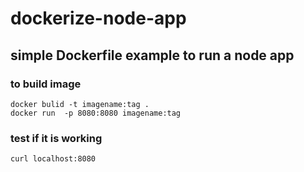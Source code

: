 # dockerize-node-app
## simple Dockerfile example to run a node app 

### to build image 
```
docker bulid -t imagename:tag .
docker run  -p 8080:8080 imagename:tag
```


### test if it is working
```
curl localhost:8080
```

